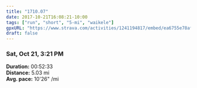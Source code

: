 ```yaml
---
title: "1710.07"
date: 2017-10-21T16:08:21-10:00
tags: ["run", "short", "5-mi", "waikele"]
gpxURL: "https://www.strava.com/activities/1241194817/embed/ea6755e78aff2e881e9343a915053211605a027c"
draft: false
---
```


### Sat, Oct 21, 3:21 PM

**Duration:** 00:52:33  
**Distance:** 5.03 mi  
**Avg. pace:** 10'26" /mi
